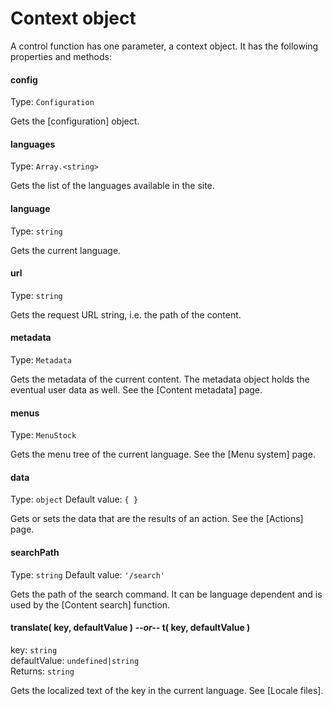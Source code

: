 <!-- ======================================================================
--- Search engine
title:          Context object
keywords:       control, context, object
description:    The properties and methods of context object parameters in a control function.
--- Menu system
order:          10
text:           Context object
hidden:         false
umbel:          false
--- Page properties
id:             
document:       
layout:         layout-2-left
$-left:         #side-menu
searchable:     true
--- Side menu
side-menu-root:     /documentation
side-menu-header:   Documentation
side-menu-top:      Introduction
side-menu-depth:    2
======================================================================= -->

# Context object

A control function has one parameter, a context object. It has the following
properties and methods:

#### config

Type: `Configuration`

Gets the [configuration] object.

#### languages

Type: `Array.<string>`

Gets the list of the languages available in the site.

#### language

Type: `string`

Gets the current language.

#### url

Type: `string`

Gets the request URL string, i.e. the path of the content.

#### metadata

Type: `Metadata`

Gets the metadata of the current content. The metadata object holds the eventual
user data as well. See the [Content metadata] page.

#### menus

Type: `MenuStock`

Gets the menu tree of the current language. See the [Menu system] page.

#### data

Type: `object` Default value: `{ }`

Gets or sets the data that are the results of an action. See the [Actions] page.

#### searchPath

Type: `string` Default value: `'/search'`

Gets the path of the search command. It can be language dependent and is used by
the [Content search] function.

#### translate( key, defaultValue ) _--or--_ t( key, defaultValue )

key: `string`  
defaultValue: `undefined|string`  
Returns: `string`

Gets the localized text of the key in the current language. See [Locale files].
